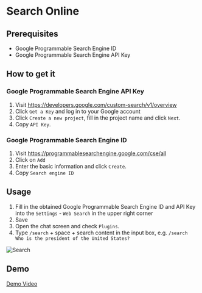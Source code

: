 # Search Online

## Prerequisites

-   Google Programmable Search Engine ID
-   Google Programmable Search Engine API Key

## How to get it

### Google Programmable Search Engine API Key

1. Visit https://developers.google.com/custom-search/v1/overview
2. Click `Get a Key` and log in to your Google account
3. Click `Create a new project`, fill in the project name and click `Next`.
4. Copy `API Key`.

### Google Programmable Search Engine ID

1. Visit https://programmablesearchengine.google.com/cse/all
2. Click on `Add`
3. Enter the basic information and click `Create`.
4. Copy `Search engine ID`

## Usage

1. Fill in the obtained Google Programmable Search Engine ID and API Key into the `Settings` - `Web Search` in the upper right corner
2. Save
3. Open the chat screen and check `Plugins`.
4. Type `/search` + space + search content in the input box, e.g. `/search Who is the president of the United States?`

![Search](/chat/assets/search.png)

## Demo

[Demo Video](/chat/assets/search.mp4)
